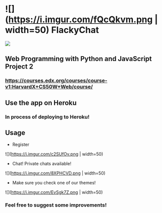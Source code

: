 # ![](https://i.imgur.com/fQcQkvm.png | width=50) FlackyChat
![](https://i.imgur.com/K1gRiyl.png)

## Web Programming with Python and JavaScript Project 2
### https://courses.edx.org/courses/course-v1:HarvardX+CS50W+Web/course/

## Use the app on Heroku

### In process of deploying to Heroku!


## Usage

* Register

![](https://i.imgur.com/c2SUfOv.png | width=50)

* Chat! Private chats available!

![](https://i.imgur.com/8XPHCVD.png | width=50)

* Make sure you check one of our themes!

![](https://i.imgur.com/EvSgk7Z.png | width=50)

### Feel free to suggest some improvements! 
